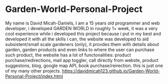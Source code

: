 # Garden-World-Personal-Project
My name is David Micah-Daniels, I am a 15 years old programmer and web developer, i developed GARDEN WORLD in roughly 1+ week, it was a very cool experience while i developed this project because i put in my best and developed it with all the skills i can, the website was developed to aid subsistent/small scale gardeners (only), it provdes them with details about garden, garden products and even links to where the user can purchase such product, the website has a lot of functonalities: product purchase/redirections, mail app toggler, call directly from webste, product suggestons, blog, google map API, book purchase/reirection. this is just one of my many other projects.
https://davidmicah123.github.io/Garden-World-Personal-Project/index.html
